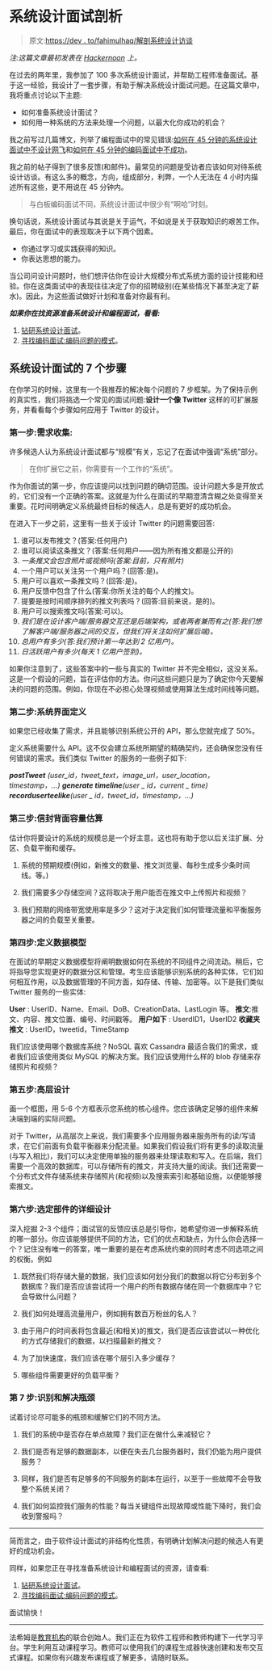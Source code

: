 # 系统设计面试剖析

> 原文:[https://dev . to/fahimulhaq/解剖系统设计访谈](https://dev.to/fahimulhaq/anatomy-of-a-system-design-interview)

*注:这篇文章最初发表在 [Hackernoon](https://hackernoon.com/anatomy-of-a-system-design-interview-4cb57d75a53f) 上。*

在过去的两年里，我参加了 100 多次系统设计面试，并帮助工程师准备面试。基于这一经验，我设计了一套步骤，有助于解决系统设计面试问题。在这篇文章中，我将重点讨论以下主题:

*   如何准备系统设计面试？
*   如何用一种系统的方法来处理一个问题，以最大化你成功的机会？

我之前写过几篇博文，列举了编程面试中的常见错误:[如何在 45 分钟的系统设计面试中不设计网飞](https://dev.to/fahimulhaq/how-not-to-design-netflix-in-your-45-minute-system-design-interview)和[如何在 45 分钟的编码面试中不成功](https://dev.to/fahimulhaq/how-not-to-succeed-in-your-45-minute-coding-interview)。

我之前的帖子得到了很多反馈(和邮件)。最常见的问题是受访者应该如何对待系统设计访谈。有这么多的概念，方向，组成部分，利弊，一个人无法在 4 小时内描述所有这些，更不用说在 45 分钟内。

> 与白板编码面试不同，系统设计面试中很少有“啊哈”时刻。

换句话说，系统设计面试与其说是关于运气，不如说是关于获取知识的艰苦工作。最后，你在面试中的表现取决于以下两个因素。

*   你通过学习或实践获得的知识。
*   你表达思想的能力。

当公司问设计问题时，他们想评估你在设计大规模分布式系统方面的设计技能和经验。你在这类面试中的表现往往决定了你的招聘级别(在某些情况下甚至决定了薪水)。因此，为这些面试做好计划和准备对你最有利。

***如果你在找资源准备系统设计和编程面试，看看:***

1.  [钻研系统设计面试](https://www.educative.io/courses/grokking-the-system-design-interview)。
2.  [寻找编码面试:编码问题的模式](https://www.educative.io/courses/grokking-the-coding-interview)。

## 系统设计面试的 7 个步骤

在你学习的时候，这里有一个我推荐的解决每个问题的 7 步框架。为了保持示例的真实性，我们将挑选一个常见的面试问题:**设计一个像 Twitter** 这样的可扩展服务，并看看每个步骤如何应用于 Twitter 的设计。

### 第一步:需求收集:

许多候选人认为系统设计面试都与“规模”有关，忘记了在面试中强调“系统”部分。

> 在你扩展它之前，你需要有一个工作的“系统”。

作为你面试的第一步，你应该提问以找到问题的确切范围。设计问题大多是开放式的，它们没有一个正确的答案。这就是为什么在面试的早期澄清含糊之处变得至关重要。花时间明确定义系统最终目标的候选人，总是有更好的成功机会。

在进入下一步之前，这里有一些关于设计 Twitter 的问题需要回答:

1.  谁可以发布推文？(答案:任何用户)
2.  谁可以阅读这条推文？(答案:任何用户——因为所有推文都是公开的)
3.  *一条推文会包含照片或视频吗(答案:目前，只有照片)*
4.  一个用户可以关注另一个用户吗？(回答:是)。
5.  用户可以喜欢一条推文吗？(回答:是)。
6.  用户反馈中包含了什么(答案:你所关注的每个人的推文)。
7.  提要是按时间顺序排列的推文列表吗？(回答:目前来说，是的)。
8.  用户可以搜索推文吗(答案:可以)。
9.  *我们是在设计客户端/服务器交互还是后端架构，或者两者兼而有之(答:我们想了解客户端/服务器之间的交互，但我们将关注如何扩展后端)。*
10.  *总用户有多少(答:我们预计第一年达到 2 亿用户)。*
11.  *日活跃用户有多少(每天 1 亿用户签到)。*

如果你注意到了，这些答案中的一些与真实的 Twitter 并不完全相似，这没关系。这是一个假设的问题，旨在评估你的方法。你问这些问题只是为了确定你今天要解决的问题的范围。例如，你现在不必担心处理视频或使用算法生成时间线等问题。

### 第二步:系统界面定义

如果您已经收集了需求，并且能够识别系统公开的 API，那么您就完成了 50%。

定义系统需要什么 API。这不仅会建立系统所期望的精确契约，还会确保您没有任何错误的需求。我们类似 Twitter 的服务的一些例子如下:

***postTweet** (user_id，tweet_text，image_url，user_location，timestamp，…)*
***generate timeline**(user _ id，current _ time)*
***recorduserteelike**(user _ id，tweet_id，timestamp，…)*

### 第三步:信封背面容量估算

估计你将要设计的系统的规模总是一个好主意。这也将有助于您以后关注扩展、分区、负载平衡和缓存。

1.  系统的预期规模(例如，新推文的数量、推文浏览量、每秒生成多少条时间线。等。)

2.  我们需要多少存储空间？这将取决于用户能否在推文中上传照片和视频？

3.  我们预期的网络带宽使用率是多少？这对于决定我们如何管理流量和平衡服务器之间的负载至关重要。

### 第四步:定义数据模型

在面试的早期定义数据模型将阐明数据如何在系统的不同组件之间流动。稍后，它将指导您实现更好的数据分区和管理。考生应该能够识别系统的各种实体，它们如何相互作用，以及数据管理的不同方面，如存储、传输、加密等。以下是我们类似 Twitter 服务的一些实体:

**User** : UserID、Name、Email、DoB、CreationData、LastLogin 等。
**推文**:推文、内容、推文位置、编号、时间戳等。
**用户如下** : UserdID1，UserID2
**收藏夹推文** : UserID，tweetid，TimeStamp

我们应该使用哪个数据库系统？NoSQL 喜欢 Cassandra 最适合我们的需求，或者我们应该使用类似 MySQL 的解决方案。我们应该使用什么样的 blob 存储来存储照片和视频？

### 第五步:高层设计

画一个框图，用 5-6 个方框表示您系统的核心组件。您应该确定足够的组件来解决端到端的实际问题。

对于 Twitter，从高层次上来说，我们需要多个应用服务器来服务所有的读/写请求，在它们前面有负载平衡器来分配流量。如果我们假设我们将有更多的读取流量(与写入相比)，我们可以决定使用单独的服务器来处理读取和写入。在后端，我们需要一个高效的数据库，可以存储所有的推文，并支持大量的阅读。我们还需要一个分布式文件存储系统来存储照片(和视频)以及搜索索引和基础设施，以便能够搜索推文。

### 第六步:选定部件的详细设计

深入挖掘 2-3 个组件；面试官的反馈应该总是引导你，她希望你进一步解释系统的哪一部分。你应该能够提供不同的方法，它们的优点和缺点，为什么你会选择一个？记住没有唯一的答案，唯一重要的是在考虑系统约束的同时考虑不同选项之间的权衡。例如

1.  既然我们将存储大量的数据，我们应该如何划分我们的数据以将它分布到多个数据库？我们是否应该尝试将一个用户的所有数据存储在同一个数据库中？它会导致什么问题？

2.  我们如何处理高流量用户，例如拥有数百万粉丝的名人？

3.  由于用户的时间表将包含最近(和相关)的推文，我们是否应该尝试以一种优化的方式存储我们的数据，以扫描最新的推文？

4.  为了加快速度，我们应该在哪个层引入多少缓存？

5.  哪些组件需要更好的负载平衡？

### 第 7 步:识别和解决瓶颈

试着讨论尽可能多的瓶颈和缓解它们的不同方法。

1.  我们的系统中是否存在单点故障？我们正在做什么来减轻它？

2.  我们是否有足够的数据副本，以便在失去几台服务器时，我们仍能为用户提供服务？

3.  同样，我们是否有足够多的不同服务的副本在运行，以至于一些故障不会导致整个系统关闭？

4.  我们如何监控我们服务的性能？每当关键组件出现故障或性能下降时，我们会收到警报吗？

* * *

简而言之，由于软件设计面试的非结构化性质，有明确计划解决问题的候选人有更好的成功机会。

同样，如果您正在寻找准备系统设计和编程面试的资源，请查看:

1.  [钻研系统设计面试](https://www.educative.io/courses/grokking-the-system-design-interview)。
2.  [寻找编码面试:编码问题的模式](https://www.educative.io/courses/grokking-the-coding-interview)。

面试愉快！

* * *

法希姆是[教育机构](https://www.educative.io)的联合创始人。我们正在为软件工程师和教师构建下一代学习平台。学生利用互动课程学习。教师可以使用我们的课程生成器快速创建和发布交互式课程。如果你有兴趣发布课程或了解更多，请随时联系。